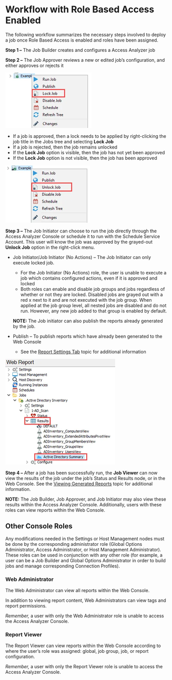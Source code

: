 # Workflow with Role Based Access Enabled

The following workflow summarizes the necessary steps involved to deploy a job once Role Based
Access is enabled and roles have been assigned.

**Step 1 –** The Job Builder creates and configures a Access Analyzer job

**Step 2 –** The Job Approver reviews a new or edited job’s configuration, and either approves or
rejects it

![Lock Job option in right-click menu](../../../../../../static/img/product_docs/accessanalyzer/admin/settings/access/rolebased/lockjob.webp)

- If a job is approved, then a lock needs to be applied by right-clicking the job title in the Jobs
  tree and selecting **Lock Job**
- If a job is rejected, then the job remains unlocked
- If the **Lock Job** option is visible, then the job has not yet been approved
- If the **Lock Job** option is not visible, then the job has been approved

![Unlock Job option in right-click menu](../../../../../../static/img/product_docs/accessanalyzer/admin/settings/access/rolebased/unlockjob.webp)

**Step 3 –** The Job Initiator can choose to run the job directly through the Access Analyzer
Console or schedule it to run with the Schedule Service Account. This user will know the job was
approved by the grayed-out **Unlock Job** option in the right-click menu.

- Job Initiator/Job Initiator (No Actions) – The Job Initiator can only execute locked job.

    - For the Job Initiator (No Actions) role, the user is unable to execute a job which contains
      configured actions, even if it is approved and locked
    - Both roles can enable and disable job groups and jobs regardless of whether or not they are
      locked. Disabled jobs are grayed out with a red x next to it and are not executed with the job
      group. When applied at the job group level, all nested jobs are disabled and do not run.
      However, any new job added to that group is enabled by default.

    **NOTE:** The Job initiator can also publish the reports already generated by the job.

- Publish – To publish reports which have already been generated to the Web Console

    - See the [Report Settings Tab](../../../jobs/job/properties/reportsettings.md) topic for
      additional information

![Report under the Results Node in the Jobs Tree](../../../../../../static/img/product_docs/accessanalyzer/admin/settings/access/rolebased/reportjobstree.webp)

**Step 4 –** After a job has been successfully run, the **Job Viewer** can now view the results of
the job under the job’s Status and Results node, or in the Web Console. See the
[Viewing Generated Reports](../../../report/view.md) topic for additional information.

**NOTE:** The Job Builder, Job Approver, and Job Initiator may also view these results within the
Access Analyzer Console. Additionally, users with these roles can view reports within the Web
Console.

## Other Console Roles

Any modifications needed in the Settings or Host Management nodes must be done by the corresponding
administrator role (Global Options Administrator, Access Administrator, or Host Management
Administrator). These roles can be used in conjunction with any other role (for example, a user can
be a Job Builder and Global Options Administrator in order to build jobs and manage corresponding
Connection Profiles).

### Web Administrator

The Web Administrator can view all reports within the Web Console.

In addition to viewing report content, Web Administrators can view tags and report permissions.

_Remember,_ a user with only the Web Administrator role is unable to access the Access Analyzer
Console.

### Report Viewer

The Report Viewer can view reports within the Web Console according to where the user’s role was
assigned: global, job group, job, or report configuration.

_Remember,_ a user with only the Report Viewer role is unable to access the Access Analyzer Console.
